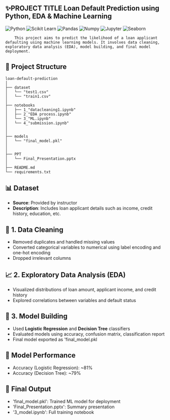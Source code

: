 ## ✨PROJECT TITLE Loan Default Prediction using Python, EDA & Machine Learning
![Python](https://img.shields.io/badge/PYTHON-3776AB?style=for-the-badge&logo=python&logoColor=white)
![Scikit Learn](https://img.shields.io/badge/SCKIT%20LEARN-F7931E?style=for-the-badge&logo=scikit-learn&logoColor=white)
![Pandas](https://img.shields.io/badge/PANDAS-150458?style=for-the-badge&logo=pandas&logoColor=white)
![Numpy](https://img.shields.io/badge/NUMPY-013243?style=for-the-badge&logo=numpy&logoColor=white)
![Jupyter](https://img.shields.io/badge/Jupyter-F37626?style=for-the-badge&logo=Jupyter&logoColor=white)
![Seaborn](https://img.shields.io/badge/SEABORN-3772A3?style=for-the-badge&logo=seaborn&logoColor=white)
        
        This project aims to predict the likelihood of a loan applicant defaulting using machine learning models. It involves data cleaning, exploratory data analysis (EDA), model building, and final model deployment.

## 📁 Project Structure

```
loan-default-prediction
│
├── dataset
│   └── "test1.csv"
│   └── "train1.csv"
│   
├── notebooks
│   ├── 1_"datacleaning1.ipynb"
│   ├── 2_"EDA process.ipynb"
│   └── 3_"ML.ipynb"
│   └── 4_"submission.ipynb"
│
│
├── models
│   └── "final_model.pkl"
│
│
├── PPT
│   └── Final_Presentation.pptx
│
├── README.md
└── requirements.txt
```

## 📊 Dataset

- **Source**: Provided by instructor
- **Description**: Includes loan applicant details such as income, credit history, education, etc.


## 🧹 1. Data Cleaning

- Removed duplicates and handled missing values
- Converted categorical variables to numerical using label encoding and one-hot encoding
- Dropped irrelevant columns

## 📈 2. Exploratory Data Analysis (EDA)

- Visualized distributions of loan amount, applicant income, and credit history
- Explored correlations between variables and default status

## 🤖 3. Model Building

- Used **Logistic Regression** and **Decision Tree** classifiers
- Evaluated models using accuracy, confusion matrix, classification report
- Final model exported as 'final_model.pkl

## 🧪 Model Performance

- Accuracy (Logistic Regression): ~81%
- Accuracy (Decision Tree): ~79%

## 💾 Final Output

- 'final_model.pkl': Trained ML model for deployment
- 'Final_Presentation.pptx': Summary presentation
- '3_model.ipynb': Full training notebook

